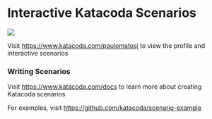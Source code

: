 # Interactive Katacoda Scenarios

[![](http://shields.katacoda.com/katacoda/paulomatosj/count.svg)](https://www.katacoda.com/paulomatosj "Get your profile on Katacoda.com")

Visit https://www.katacoda.com/paulomatosj to view the profile and interactive scenarios

### Writing Scenarios
Visit https://www.katacoda.com/docs to learn more about creating Katacoda scenarios

For examples, visit https://github.com/katacoda/scenario-example
